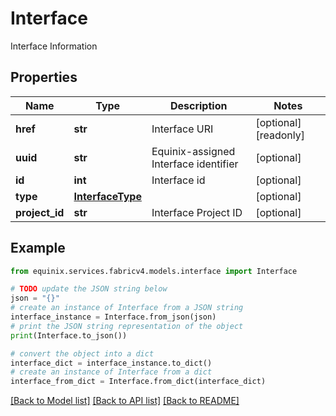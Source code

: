 # Interface

Interface Information

## Properties

Name | Type | Description | Notes
------------ | ------------- | ------------- | -------------
**href** | **str** | Interface URI | [optional] [readonly] 
**uuid** | **str** | Equinix-assigned Interface identifier | [optional] 
**id** | **int** | Interface id | [optional] 
**type** | [**InterfaceType**](InterfaceType.md) |  | [optional] 
**project_id** | **str** | Interface Project ID | [optional] 

## Example

```python
from equinix.services.fabricv4.models.interface import Interface

# TODO update the JSON string below
json = "{}"
# create an instance of Interface from a JSON string
interface_instance = Interface.from_json(json)
# print the JSON string representation of the object
print(Interface.to_json())

# convert the object into a dict
interface_dict = interface_instance.to_dict()
# create an instance of Interface from a dict
interface_from_dict = Interface.from_dict(interface_dict)
```
[[Back to Model list]](../README.md#documentation-for-models) [[Back to API list]](../README.md#documentation-for-api-endpoints) [[Back to README]](../README.md)


